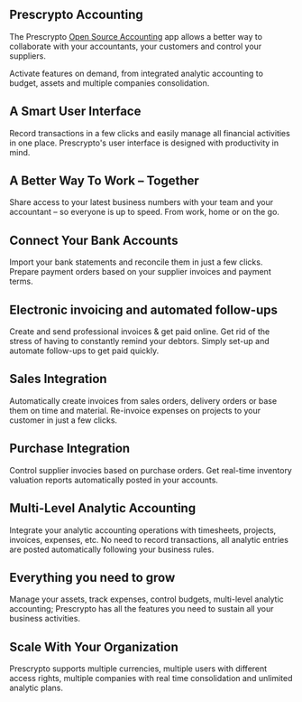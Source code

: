 Prescrypto Accounting
---------------

The Prescrypto <a href="https://www.odoo.com/page/accounting">Open Source Accounting</a> app allows a better way to
collaborate with your accountants, your customers and control your suppliers.

Activate features on demand, from integrated analytic accounting to budget,
assets and multiple companies consolidation.

A Smart User Interface
----------------------

Record transactions in a few clicks and easily manage all financial activities
in one place. Prescrypto's user interface is designed with productivity in mind.

A Better Way To Work – Together
-------------------------------

Share access to your latest business numbers with your team and your accountant
– so everyone is up to speed. From work, home or on the go.

Connect Your Bank Accounts
--------------------------

Import your bank statements and reconcile them in just a few clicks. Prepare
payment orders based on your supplier invoices and payment terms.

Electronic invoicing and automated follow-ups
---------------------------------------------

Create and send professional invoices & get paid online. Get rid of the stress
of having to constantly remind your debtors. Simply set-up and automate
follow-ups to get paid quickly.

Sales Integration
-----------------

Automatically create invoices from sales orders, delivery orders or base them
on time and material. Re-invoice expenses on projects to your customer in just
a few clicks.


Purchase Integration
--------------------

Control supplier invocies based on purchase orders. Get real-time inventory
valuation reports automatically posted in your accounts.

Multi-Level Analytic Accounting
-------------------------------

Integrate your analytic accounting operations with timesheets, projects,
invoices, expenses, etc. No need to record transactions, all analytic entries
are posted automatically following your business rules.

Everything you need to grow
---------------------------

Manage your assets, track expenses, control budgets, multi-level analytic
accounting; Prescrypto has all the features you need to sustain all your business
activities.

Scale With Your Organization
----------------------------

Prescrypto supports multiple currencies, multiple users with different access rights,
multiple companies with real time consolidation and unlimited analytic plans.

